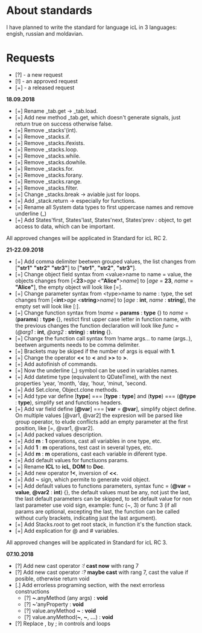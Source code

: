 # About standards

I have planned to write the standard for language icL in 3 languages:
engish, russian and moldavian.

# Requests

 * [?] - a new request
 * [!] - an approved request
 * [+] - a released request

__18.09.2018__

 * [+] Rename _tab.get -&gt; _tab.load.
 * [+] Add new method _tab.get, which doesn't generate signals, just return
   true on success otherwise false.
 * [+] Remove _stacks'(int).
 * [+] Remove _stacks.if.
 * [+] Remove _stacks.ifexists.
 * [+] Remove _stacks.loop.
 * [+] Remove _stacks.while.
 * [+] Remove _stacks.dowhile.
 * [+] Remove _stacks.for.
 * [+] Remove _stacks.forany.
 * [+] Remove _stacks.range.
 * [+] Remove _stacks.filter.
 * [+] Change _stacks.break -&gt; aviable just for loops.
 * [+] Add _stack.return -&gt; especially for functions.
 * [+] Rename all System data types to first uppercase names and remove
   underline (_)
 * [+] Add States'first, States'last, States'next, States'prev : object, to get
   access to data, which can be important.

All approved changes will be applicated in Standard for icL RC 2.

__21-22.09.2018__

 * [+] Add comma delimiter beetwen grouped values, the list changes from
   [**"str1"** **"str2"** **"str3"**] to [**"str1"**, **"str2"**, **"str3"**].
 * [+] Change object field syntax from &lt;value&gt;name to name = value, the
   objects changes from [&lt;**23**&gt;*age* &lt;**"Alice"**&gt;*name*] to 
   [*age* = **23**, *name* = **"Alice"**], the empty object will look like [=].
 * [+] Change parameter syntax from &lt;type&gt;name to name : type, the set
   changes from [&lt;**int**&gt;*age* &lt;**string**&gt;*name*] to 
   [*age* : **int**, *name* : **string**], the empty set will look like [:].
 * [+] Change function syntax from !*name* = **params** : **type** {} to *name*
   = (**params**) : **type** {}, restict first upper case letter in function
   name, with the previous changes the function declaration will look like
   *func* = (*@arg1* : **int**, *@arg2* : **string**) : **string** {}.
 * [+] Change the function call syntax from !name args... to name (args..),
   beetwen arguments needs to be comma delimiter.
 * [+] Brackets may be skiped if the number of args is equal with **1**.
 * [+] Change the operator **&lt;&lt;** to **&lt;** and **&gt;&gt;** to
   **&gt;**.
 * [+] Add autofinish of commands.
 * [+] Now the underline (_) symbol can be used in variables names.
 * [+] Add datetime type (equivalent to QDateTime), with the next properties
   'year, 'month, 'day, 'hour, 'minut, 'second.
 * [+] Add Set.clone, Object.clone methods.
 * [+] Add type var define [**type**] === [**type** : **type**] and
   (**type**) === (**@type** : **type**), simplify set and functions headers.
 * [+] Add var field define [**@var**] === [**var** = **@var**], simplify
   object define. On multiple values [@var1, @var2] the expresion will be
   parsed like group operator, to elude conflicts add an empty parameter at
   the first position, like [=, @var1, @var2].
 * [+] Add packed values description.
 * [+] Add **m** : **1** operations, cast all variables in one type, etc.
 * [+] Add **1** : **m** operations, test cast in several types, etc.
 * [+] Add **m** : **m** operations, cast each variable in diferent type.
 * [+] Add default values for functiuons params.
 * [+] Rename **ICL** to **icL**, **DOM** to **Doc**.
 * [+] Add new operator **!&lt;**, inversion of **&lt;&lt;**.
 * [+] Add **~** sign, which permite to generate void object.
 * [+] Add default values to functions parameters, syntax func =
   (**@var** = **value**, **@var2** : **int**) {}, the default values must be 
   any, not just the last, the last default parameters can be skipped, to set 
   default value for non last parameter use void sign, example: func (~, 3) or
   func 3 (if all params are optional, excepting the last, the function can be
   called without curly brackets, indicating just the last argument).
 * [+] Add Stacks.root to get root stack, in function it's the function stack.
 * [+] Add explication for @ and # variables.

All approved changes will be applicated in Standard for icL RC 3.

__07.10.2018__

 * [?] Add new cast operator *:!* **cast now** with rang 7
 * [?] Add new cast operator *:?* **maybe cast** with rang 7, cast the value if
   posible, otherwise return void
 * [.] Add errorless programing section, with the next errorless constructions
   * [?] **~**.anyMethod (any args) : **void**
   * [?] **~**'anyProperty : **void**
   * [?] value.anyMethod **~** : **void**
   * [?] value.anyMethod(**~**, **~**, **...**) : **void**
 * [?] Replace , by ; in controls and loops
